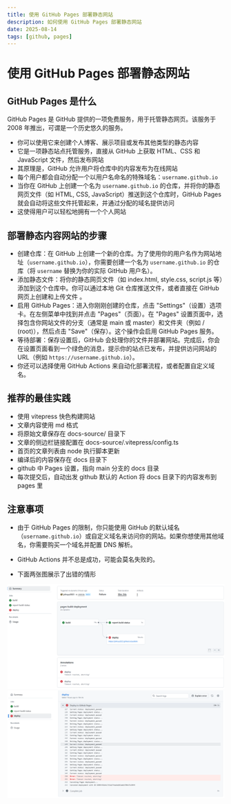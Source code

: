 ```yaml
---
title: 使用 GitHub Pages 部署静态网站
description: 如何使用 GitHub Pages 部署静态网站
date: 2025-08-14
tags: [github, pages]
---
```


<BlogPost>

# 使用 GitHub Pages 部署静态网站


## GitHub Pages 是什么

GitHub Pages 是 GitHub 提供的一项免费服务，用于托管静态网页。该服务于 2008 年推出，可谓是一个历史悠久的服务。

+ 你可以使用它来创建个人博客、展示项目或发布其他类型的静态内容 
+ 它是一项静态站点托管服务，直接从 GitHub 上获取 HTML、CSS 和 JavaScript 文件，然后发布网站 
+ 其原理是，GitHub 允许用户将仓库中的内容发布为在线网站 
+ 每个用户都会自动分配一个以用户名命名的特殊域名：`username.github.io` 
+ 当你在 GitHub 上创建一个名为 `username.github.io` 的仓库，并将你的静态网页文件（如 HTML, CSS, JavaScript）推送到这个仓库时，GitHub Pages 就会自动将这些文件托管起来，并通过分配的域名提供访问 
+ 这使得用户可以轻松地拥有一个个人网站 

## 部署静态内容网站的步骤

+ 创建仓库：在 GitHub 上创建一个新的仓库。为了使用你的用户名作为网站地址（`username.github.io`），你需要创建一个名为 `username.github.io` 的仓库（将 `username` 替换为你的实际 GitHub 用户名）。
+ 添加静态文件：将你的静态网页文件（如 index.html, style.css, script.js 等）添加到这个仓库中。你可以通过本地 Git 仓库推送文件，或者直接在 GitHub 网页上创建和上传文件 。
+ 启用 GitHub Pages：进入你刚刚创建的仓库，点击 "Settings"（设置）选项卡。在左侧菜单中找到并点击 "Pages"（页面）。在 "Pages" 设置页面中，选择包含你网站文件的分支（通常是 main 或 master）和文件夹（例如 / (root)），然后点击 "Save"（保存）。这个操作会启用 GitHub Pages 服务。
+ 等待部署：保存设置后，GitHub 会处理你的文件并部署网站。完成后，你会在设置页面看到一个绿色的消息，提示你的站点已发布，并提供访问网站的 URL（例如 `https://username.github.io`）。
+ 你还可以选择使用 GitHub Actions 来自动化部署流程，或者配置自定义域名。

## 推荐的最佳实践

+ 使用 vitepress 快色构建网站
+ 文章内容使用 md 格式
+ 将原始文章保存在 docs-source/ 目录下
+ 文章的侧边栏链接配置在 docs-source/.vitepress/config.ts
+ 首页的文章列表由 node 执行脚本更新
+ 编译后的内容保存在 docs 目录下
+ github 中 Pages 设置，指向 main 分支的 docs 目录
+ 每次提交后，自动出发 github 默认的 Action 将 docs 目录下的内容发布到 pages 里

## 注意事项

+ 由于 GitHub Pages 的限制，你只能使用 GitHub 的默认域名（`username.github.io`）或自定义域名来访问你的网站。如果你想使用其他域名，你需要购买一个域名并配置 DNS 解析。
+ GitHub Actions 并不总是成功，可能会莫名失败的。

+ 下面两张图展示了出错的情形
<img src="../assets/other/github-pages/github-action-fail-01.png" alt="Failed" class="content-image" />

<img src="../assets/other/github-pages/github-action-fail-02.png" alt="Failed" class="content-image" />

</BlogPost>